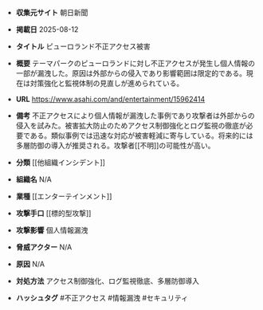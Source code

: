 - **収集元サイト**
朝日新聞

- **掲載日**
2025-08-12

- **タイトル**
ピューロランド不正アクセス被害

- **概要**
テーマパークのピューロランドに対し不正アクセスが発生し個人情報の一部が漏洩した。原因は外部からの侵入であり影響範囲は限定的である。現在は対策強化と監視体制の見直しが進められている。

- **URL**
https://www.asahi.com/and/entertainment/15962414

- **備考**
不正アクセスにより個人情報が漏洩した事例であり攻撃者は外部からの侵入を試みた。被害拡大防止のためアクセス制御強化とログ監視の徹底が必要である。類似事例では迅速な対応が被害軽減に寄与している。将来的には多層防御の導入が推奨される。攻撃者[[不明]]の可能性が高い。

- **分類**
[[他組織インシデント]]

- **組織名**
N/A

- **業種**
[[エンターテインメント]]

- **攻撃手口**
[[標的型攻撃]]

- **攻撃影響**
個人情報漏洩

- **脅威アクター**
N/A

- **原因**
N/A

- **対処方法**
アクセス制御強化、ログ監視徹底、多層防御導入

- **ハッシュタグ**
#不正アクセス #情報漏洩 #セキュリティ
